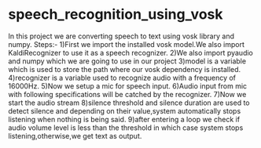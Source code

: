 # speech_recognition_using_vosk
In this project we are converting speech to text using vosk library and numpy.
Steps:-
1)First we import the installed vosk model.We also import KaldiRecognizer to use it as a speech recognizer.
2)We also import pyaudio and numpy which we are going to use in our project
3)model is a variable which is used to store the path where our vosk dependency is installed.
4)recognizer is a variable used to recognize audio with a frequency of 16000Hz.
5)Now we setup a mic for speech input.
6)Audio input from mic with following specifications will be catched by the recognizer.
7)Now we start the audio stream
8)silence threshold and silence duration are used to detect silence and depending on their value,system automatically stops listening when nothing is being said.
9)after entering a loop we check if audio volume level is less than the threshold in which case system stops listening,otherwise,we get text as output.

